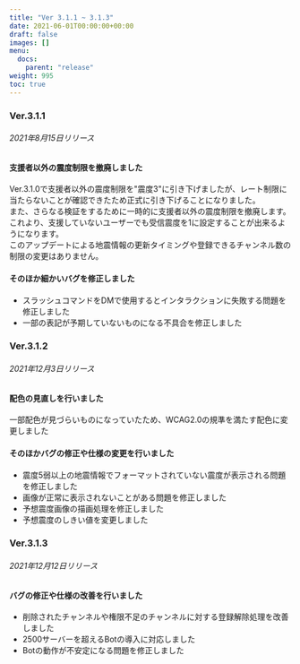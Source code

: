 ```yaml
---
title: "Ver 3.1.1 ~ 3.1.3"
date: 2021-06-01T00:00:00+00:00
draft: false
images: []
menu: 
  docs:
    parent: "release"
weight: 995
toc: true
---
```


### Ver.3.1.1
###### 2021年8月15日リリース

#### 支援者以外の震度制限を撤廃しました
Ver.3.1.0で支援者以外の震度制限を"震度3"に引き下げましたが、レート制限に当たらないことが確認できたため正式に引き下げることになりました。  
また、さらなる検証をするために一時的に支援者以外の震度制限を撤廃します。  
これより、支援していないユーザーでも受信震度を1に設定することが出来るようになります。  
このアップデートによる地震情報の更新タイミングや登録できるチャンネル数の制限の変更はありません。  

#### そのほか細かいバグを修正しました
- スラッシュコマンドをDMで使用するとインタラクションに失敗する問題を修正しました
- 一部の表記が予期していないものになる不具合を修正しました

### Ver.3.1.2
###### 2021年12月3日リリース

#### 配色の見直しを行いました
一部配色が見づらいものになっていたため、WCAG2.0の規準を満たす配色に変更しました

#### そのほかバグの修正や仕様の変更を行いました
- 震度5弱以上の地震情報でフォーマットされていない震度が表示される問題を修正しました
- 画像が正常に表示されないことがある問題を修正しました
- 予想震度画像の描画処理を修正しました
- 予想震度のしきい値を変更しました

### Ver.3.1.3
###### 2021年12月12日リリース

#### バグの修正や仕様の改善を行いました
- 削除されたチャンネルや権限不足のチャンネルに対する登録解除処理を改善しました
- 2500サーバーを超えるBotの導入に対応しました
- Botの動作が不安定になる問題を修正しました